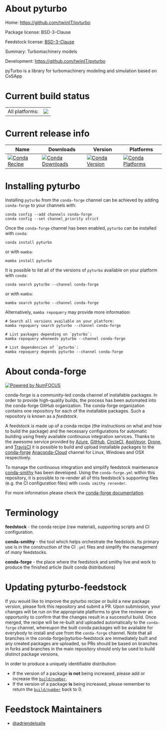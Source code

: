 About pyturbo
=============

Home: https://github.com/twiinIT/pyturbo

Package license: BSD-3-Clause

Feedstock license: [BSD-3-Clause](https://github.com/conda-forge/pyturbo-feedstock/blob/main/LICENSE.txt)

Summary: Turbomachinery models

Development: https://github.com/twiinIT/pyturbo

pyTurbo is a library for turbomachinery modeling and simulation based on CoSApp

Current build status
====================


<table><tr><td>All platforms:</td>
    <td>
      <a href="https://dev.azure.com/conda-forge/feedstock-builds/_build/latest?definitionId=16405&branchName=main">
        <img src="https://dev.azure.com/conda-forge/feedstock-builds/_apis/build/status/pyturbo-feedstock?branchName=main">
      </a>
    </td>
  </tr>
</table>

Current release info
====================

| Name | Downloads | Version | Platforms |
| --- | --- | --- | --- |
| [![Conda Recipe](https://img.shields.io/badge/recipe-pyturbo-green.svg)](https://anaconda.org/conda-forge/pyturbo) | [![Conda Downloads](https://img.shields.io/conda/dn/conda-forge/pyturbo.svg)](https://anaconda.org/conda-forge/pyturbo) | [![Conda Version](https://img.shields.io/conda/vn/conda-forge/pyturbo.svg)](https://anaconda.org/conda-forge/pyturbo) | [![Conda Platforms](https://img.shields.io/conda/pn/conda-forge/pyturbo.svg)](https://anaconda.org/conda-forge/pyturbo) |

Installing pyturbo
==================

Installing `pyturbo` from the `conda-forge` channel can be achieved by adding `conda-forge` to your channels with:

```
conda config --add channels conda-forge
conda config --set channel_priority strict
```

Once the `conda-forge` channel has been enabled, `pyturbo` can be installed with `conda`:

```
conda install pyturbo
```

or with `mamba`:

```
mamba install pyturbo
```

It is possible to list all of the versions of `pyturbo` available on your platform with `conda`:

```
conda search pyturbo --channel conda-forge
```

or with `mamba`:

```
mamba search pyturbo --channel conda-forge
```

Alternatively, `mamba repoquery` may provide more information:

```
# Search all versions available on your platform:
mamba repoquery search pyturbo --channel conda-forge

# List packages depending on `pyturbo`:
mamba repoquery whoneeds pyturbo --channel conda-forge

# List dependencies of `pyturbo`:
mamba repoquery depends pyturbo --channel conda-forge
```


About conda-forge
=================

[![Powered by
NumFOCUS](https://img.shields.io/badge/powered%20by-NumFOCUS-orange.svg?style=flat&colorA=E1523D&colorB=007D8A)](https://numfocus.org)

conda-forge is a community-led conda channel of installable packages.
In order to provide high-quality builds, the process has been automated into the
conda-forge GitHub organization. The conda-forge organization contains one repository
for each of the installable packages. Such a repository is known as a *feedstock*.

A feedstock is made up of a conda recipe (the instructions on what and how to build
the package) and the necessary configurations for automatic building using freely
available continuous integration services. Thanks to the awesome service provided by
[Azure](https://azure.microsoft.com/en-us/services/devops/), [GitHub](https://github.com/),
[CircleCI](https://circleci.com/), [AppVeyor](https://www.appveyor.com/),
[Drone](https://cloud.drone.io/welcome), and [TravisCI](https://travis-ci.com/)
it is possible to build and upload installable packages to the
[conda-forge](https://anaconda.org/conda-forge) [Anaconda-Cloud](https://anaconda.org/)
channel for Linux, Windows and OSX respectively.

To manage the continuous integration and simplify feedstock maintenance
[conda-smithy](https://github.com/conda-forge/conda-smithy) has been developed.
Using the ``conda-forge.yml`` within this repository, it is possible to re-render all of
this feedstock's supporting files (e.g. the CI configuration files) with ``conda smithy rerender``.

For more information please check the [conda-forge documentation](https://conda-forge.org/docs/).

Terminology
===========

**feedstock** - the conda recipe (raw material), supporting scripts and CI configuration.

**conda-smithy** - the tool which helps orchestrate the feedstock.
                   Its primary use is in the construction of the CI ``.yml`` files
                   and simplify the management of *many* feedstocks.

**conda-forge** - the place where the feedstock and smithy live and work to
                  produce the finished article (built conda distributions)


Updating pyturbo-feedstock
==========================

If you would like to improve the pyturbo recipe or build a new
package version, please fork this repository and submit a PR. Upon submission,
your changes will be run on the appropriate platforms to give the reviewer an
opportunity to confirm that the changes result in a successful build. Once
merged, the recipe will be re-built and uploaded automatically to the
`conda-forge` channel, whereupon the built conda packages will be available for
everybody to install and use from the `conda-forge` channel.
Note that all branches in the conda-forge/pyturbo-feedstock are
immediately built and any created packages are uploaded, so PRs should be based
on branches in forks and branches in the main repository should only be used to
build distinct package versions.

In order to produce a uniquely identifiable distribution:
 * If the version of a package **is not** being increased, please add or increase
   the [``build/number``](https://docs.conda.io/projects/conda-build/en/latest/resources/define-metadata.html#build-number-and-string).
 * If the version of a package **is** being increased, please remember to return
   the [``build/number``](https://docs.conda.io/projects/conda-build/en/latest/resources/define-metadata.html#build-number-and-string)
   back to 0.

Feedstock Maintainers
=====================

* [@adriendelsalle](https://github.com/adriendelsalle/)

